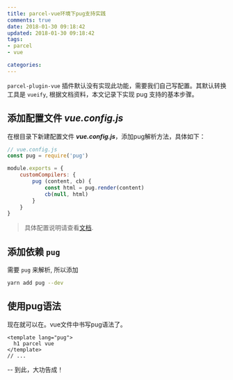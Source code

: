```yaml
---
title: parcel-vue环境下pug支持实践
comments: true
date: 2018-01-30 09:18:42
updated: 2018-01-30 09:18:42
tags:
- parcel
- vue

categories:
---
```


`parcel-plugin-vue` 插件默认没有实现此功能，需要我们自己写配置。其默认转换工具是 `vueify`, 根据文档资料，本文记录下实现 pug 支持的基本步骤。

<!--truncate-->

## 添加配置文件 ***vue.config.js***
在根目录下新建配置文件 ***vue.config.js***，添加pug解析方法，具体如下：

```js
// vue.config.js
const pug = require('pug')

module.exports = {
    customCompilers: {
        pug (content, cb) {
            const html = pug.render(content)
            cb(null, html)
        }
    }
}
```

> 具体配置说明请查看[文档](https://github.com/vuejs/vueify#configuring-options).

## 添加依赖 `pug`
需要 `pug` 来解析, 所以添加
```bash
yarn add pug --dev
```

## 使用pug语法
现在就可以在。vue文件中书写pug语法了。
```vue
<template lang="pug">
  h1 parcel vue
</template>
// ...
```

--
到此，大功告成！
